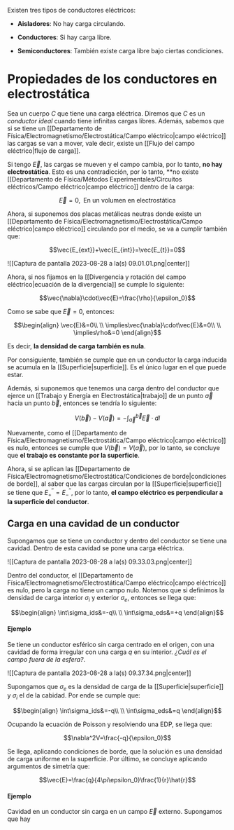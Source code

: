 
Existen tres tipos de conductores eléctricos: 

- **Aisladores**: No hay carga circulando. 

- **Conductores**: Si hay carga libre. 

- **Semiconductores**: También existe carga libre bajo ciertas condiciones. 

# Propiedades de los conductores en electrostática

Sea un cuerpo $C$ que tiene una carga eléctrica. Diremos que $C$ es un *conductor ideal* cuando tiene infinitas cargas libres. Además, sabemos que si se tiene un [[Departamento de Física/Electromagnetismo/Electrostática/Campo eléctrico|campo eléctrico]] las cargas se van a mover, vale decir, existe un [[Flujo del campo eléctrico|flujo de carga]]. 

Si tengo $\vec{E}$, las cargas se mueven y el campo cambia, por lo tanto, **no hay electrostática**. Esto es una contradicción, por lo tanto, **no existe [[Departamento de Física/Métodos Experimentales/Circuitos eléctricos/Campo eléctrico|campo eléctrico]] dentro de la carga: 

$$\vec{E}=0,\;\;\text{En un volumen en electrostática}$$

Ahora, si suponemos dos placas metálicas neutras donde existe un [[Departamento de Física/Electromagnetismo/Electrostática/Campo eléctrico|campo eléctrico]] circulando por el medio, se va a cumplir también que: 


$$\vec{E_{ext}}+\vec{E_{int}}=\vec{E_{t}}=0$$

![[Captura de pantalla 2023-08-28 a la(s) 09.01.01.png|center]]


Ahora, si nos fijamos en la [[Divergencia y rotación del campo eléctrico|ecuación de la divergencia]] se cumple lo siguiente: 

$$\vec{\nabla}\cdot\vec{E}=\frac{\rho}{\epsilon_0}$$

Como se sabe que $\vec{E}=0$, entonces: 

$$\begin{align}
\vec{E}&=0\\  \\
\implies\vec{\nabla}\cdot\vec{E}&=0\\  \\
\implies\rho&=0
\end{align}$$

Es decir, **la densidad de carga también es nula**. 

Por consiguiente, también se cumple que en un conductor la carga inducida se acumula en la [[Superficie|superficie]]. Es el único lugar en el que puede estar. 

Además, si suponemos que tenemos una carga dentro del conductor que ejerce un [[Trabajo y Energía en Electrostática|trabajo]] de un punto $\vec{a}$ hacia un punto $\vec{b}$, entonces se tendría lo siguiente: 

$$V(\vec{b})-V(\vec{a})=-\int^{\vec{b}}_{\vec{a}}\vec{E}\cdot dl$$

Nuevamente, como el [[Departamento de Física/Electromagnetismo/Electrostática/Campo eléctrico|campo eléctrico]] es nulo, entonces se cumple que $V(\vec{b})=V(\vec{a})$, por lo tanto, se concluye que **el trabajo es constante por la superficie**. 

Ahora, si se aplican las [[Departamento de Física/Electromagnetismo/Electrostática/Condiciones de borde|condiciones de borde]], al saber que las cargas circulan por la [[Superficie|superficie]] se tiene que $E^{''}_{+}=E^{''}_{-}$, por lo tanto, **el campo eléctrico es perpendicular a la superficie del conductor**. 

## Carga en una cavidad de un conductor 

Supongamos que se tiene un conductor y dentro del conductor se tiene una cavidad. Dentro de esta cavidad se pone una carga eléctrica.

![[Captura de pantalla 2023-08-28 a la(s) 09.33.03.png|center]]


Dentro del conductor, el [[Departamento de Física/Electromagnetismo/Electrostática/Campo eléctrico|campo eléctrico]] es nulo, pero la carga no tiene un campo nulo. Notemos que si definimos la densidad de carga interior $\sigma_i$ y exterior $\sigma_e$, entonces se llega que: 

$$\begin{align}
\int\sigma_ids&=-q\\  \\
\int\sigma_eds&=+q
\end{align}$$


#### Ejemplo 

Se tiene un conductor esférico sin carga centrado en el origen, con una cavidad de forma irregular con una carga $q$ en su interior. *¿Cuál es el campo fuera de la esfera?*. 

![[Captura de pantalla 2023-08-28 a la(s) 09.37.34.png|center]]


Supongamos que $\sigma_e$ es la densidad de carga de la [[Superficie|superficie]] y $\sigma_i$ el de la cabidad. Por ende se cumple que: 

$$\begin{align}
\int\sigma_ids&=-q\\  \\
\int\sigma_eds&=q
\end{align}$$

Ocupando la ecuación de Poisson y resolviendo una EDP, se llega que: 

$$\nabla^2V=\frac{-q}{\epsilon_0}$$

Se llega, aplicando condiciones de borde, que la solución es una densidad de carga uniforme en la superficie. Por último, se concluye aplicando argumentos de simetría que: 

$$\vec{E}=\frac{q}{4\pi\epsilon_0}\frac{1}{r}\hat{r}$$

#### Ejemplo 

Cavidad en un conductor sin carga en un campo $\vec{E}$ externo. Supongamos que hay 